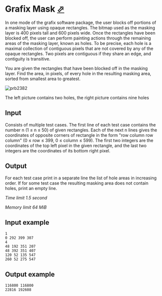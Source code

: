 # Grafix Mask [⬀](https://www.e-olymp.com/en/problems/2382)

In one mode of the grafix software package, the user blocks off portions of a masking layer using opaque rectangles. The bitmap used as the masking layer is 400 pixels tall and 600 pixels wide. Once the rectangles have been blocked off, the user can perform painting actions through the remaining areas of the masking layer, known as holes. To be precise, each hole is a maximal collection of contiguous pixels that are not covered by any of the opaque rectangles. Two pixels are contiguous if they share an edge, and contiguity is transitive.

You are given the rectangles that have been blocked off in the masking layer. Find the area, in pixels, of every hole in the resulting masking area, sorted from smallest area to greatest.

![prb2382](1327177529.JPG)

The left picture contains two holes, the right picture contains nine holes

## Input

Consists of multiple test cases. The first line of each test case contains the number n (1 ≤ n ≤ 50) of given rectangles. Each of the next n lines gives the coordinates of opposite corners of rectangle in the form "row column row column" (0 ≤ row ≤ 399, 0 ≤ column ≤ 599). The first two integers are the coordinates of the top left pixel in the given rectangle, and the last two integers are the coordinates of its bottom right pixel.

## Output

For each test case print in a separate line the list of hole areas in increasing order. If for some test case the resulting masking area does not contain holes, print an empty line.

_Time limit 1.5 second_

_Memory limit 64 MiB_

## Input example
```
1
0 292 399 307
4
48 192 351 207
48 392 351 407
120 52 135 547
260 52 275 547

```

## Output example
```
116800 116800
22816 192608
```
